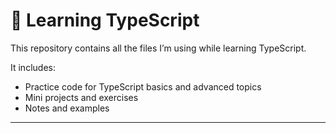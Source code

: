 # 📘 Learning TypeScript

This repository contains all the files I’m using while learning TypeScript.

It includes:
- Practice code for TypeScript basics and advanced topics
- Mini projects and exercises
- Notes and examples

---

